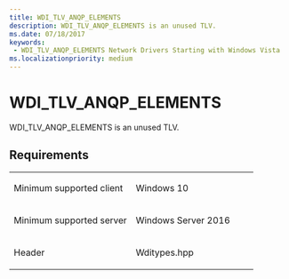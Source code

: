 ```yaml
---
title: WDI_TLV_ANQP_ELEMENTS
description: WDI_TLV_ANQP_ELEMENTS is an unused TLV.
ms.date: 07/18/2017
keywords:
 - WDI_TLV_ANQP_ELEMENTS Network Drivers Starting with Windows Vista
ms.localizationpriority: medium
---
```


# WDI\_TLV\_ANQP\_ELEMENTS


WDI\_TLV\_ANQP\_ELEMENTS is an unused TLV.

## Requirements

<table>
<colgroup>
<col width="50%" />
<col width="50%" />
</colgroup>
<tbody>
<tr class="odd">
<td><p>Minimum supported client</p></td>
<td><p>Windows 10</p></td>
</tr>
<tr class="even">
<td><p>Minimum supported server</p></td>
<td><p>Windows Server 2016</p></td>
</tr>
<tr class="odd">
<td><p>Header</p></td>
<td>Wditypes.hpp</td>
</tr>
</tbody>
</table>

 

 





